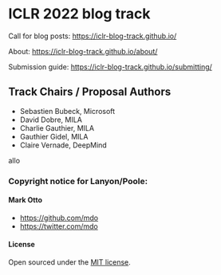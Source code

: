 # ICLR 2022 blog track

Call for blog posts: https://iclr-blog-track.github.io/

About: https://iclr-blog-track.github.io/about/ 

Submission guide: https://iclr-blog-track.github.io/submitting/

## Track Chairs / Proposal Authors

- Sebastien Bubeck, Microsoft
- David Dobre, MILA
- Charlie Gauthier, MILA
- Gauthier Gidel, MILA
- Claire Vernade, DeepMind

allo

### Copyright notice for Lanyon/Poole:

#### **Mark Otto**
- <https://github.com/mdo>
- <https://twitter.com/mdo>

#### License

Open sourced under the [MIT license](LICENSE.md).
